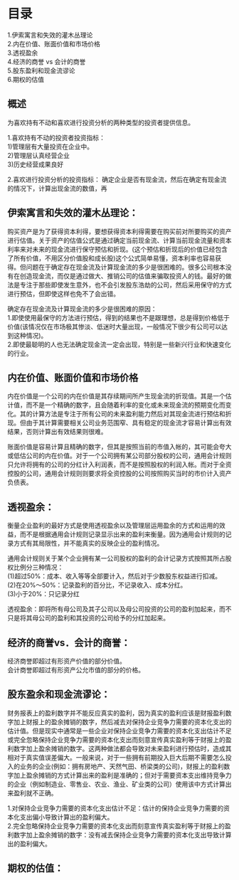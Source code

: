 # 目录
1.伊索寓言和失效的灌木丛理论    
2.内在价值、账面价值和市场价格    
3.透视盈余   
4.经济的商誉 vs 会计的商誉   
5.股东盈利和现金流谬论   
6.期权的估值    
## 概述
为喜欢持有不动和喜欢进行投资分析的两种类型的投资者提供信息。   

1.喜欢持有不动的投资者投资指标：         
1)管理层有大量投资在企业中。       
2)管理层认真经营企业   
3)历史经营成果良好     

2.喜欢进行投资分析的投资指标： 
  确定企业是否有现金流，然后在确定有现金流的情况下，计算出现金流的数值，再    

## 伊索寓言和失效的灌木丛理论：
购买资产是为了获得资本利得，要想获得资本利得需要在购买前对所要购买的资产进行估值。关于资产的估值公式是通过确定当前现金流、计算当前现金流量和资本利率来对未来的现金流进行保守预估和折现。(这个预估和折现后的价值已经包含了所有价值，不用区分价值股和成长股)这个公式简单易懂，资本利率也容易获得。但问题在于确定存在现金流及计算现金流的多少是很困难的。很多公司根本没有在创造现金流，而仅是通过做大、推销公司的估值来骗取投资人的钱。最好的做法是专注于那些即使发生意外，也不会引发股东浩劫的公司，然后采用保守的方式进行预估，但即使这样也免不了会出错。

确定存在现金流及计算现金流的多少是很困难的原因：   
1.即使使用最保守的方法进行预估，得到的结果也不是跟理想，总是得到价格低于价值(该情况仅在市场极其惨淡、低迷时大量出现，一般情况下很少有公司可以达到这种情况)。    
2.即使最聪明的人也无法确定现金流一定会出现，特别是一些新兴行业和快速变化的行业。   

## 内在价值、账面价值和市场价格
内在价值是一个公司的内在价值是其存续期间所产生现金流的折现值。其是一个估计值，而不是一个精确的数字，且会随着利率的变化或未来现金流的预期变化而变化。其的计算方法是专注于所有公司的未来盈利能力然后对其现金流进行预估和折现。但由于其计算需要相关公司业务范围窄、具有稳定的现金流才容易计算出有效结果，否则计算出有效结果则很难。    

账面价值是容易计算且精确的数字，但其是按照当前的市值入帐的，其可能会夸大或低估公司的内在价值。对于一个公司拥有某公司部分股权的公司，通用会计规则只允许将拥有的公司的分红计入利润表，而不是按照股权的利润入帐。而对于全资控股的公司，通用会计规则则要求将全资控股的公司按照购买当时的市价计入资产负债表。

## 透视盈余：      
衡量企业盈利的最好方式是使用透视盈余以及管理层运用盈余的方式和运用的效益，而不是根据通用会计规则记录显示出来的盈利来衡量。因为通用会计规则的记录方式有其局限性，并不能真实的反映企业的盈利情况。

通用会计规则关于某个企业拥有某一公司股权的盈利的会计记录方式按照其所占股权比例分三种情况：   
(1)超过50%：成本、收入等等全部要计入，然后对于少数股东权益进行扣减。   
(2)在20%～50%：记录盈利的百分比，不记录收入、成本分红。   
(3)小于20%：只记录分红   

透视盈余：即将所有母公司及其子公司以及母公司投资的公司的盈利加起来，而不只是将其母公司的盈利和其投资的公司给予的分红加起来。    

## 经济的商誉vs．会计的商誉：   
经济商誉即超过有形资产价值的部分价值。    
会计商誉即超过有形资产公允市值的部分的价格。

## 股东盈余和现金流谬论：   
财务报表上的盈利数字并不能反应真实的盈利，因为真实的盈利应该是财报盈利数字加上财报上的盈余摊销的数字，然后减去对保持企业竞争力需要的资本化支出的估计值。但是现实中通常是一些企业对保持企业竞争力需要的资本化支出估计不足或完全忽略保持企业竞争力需要的资本化支出而刻意宣传真实盈利等于财报上的盈利数字加上盈余摊销的数字。这两种做法都会导致对未来盈利进行预估时，造成其相对于真实值误差偏大。一般来说，对于一些拥有前期投入巨大后期不需要怎么投入的业务的企业(例如：拥有房地产、天然气田、桥梁类的公司)，财报上的盈利数字加上盈余摊销的方式计算出来的盈利是准确的；但对于需要资本支出维持竞争力的企业（例如制造业、零售业、农业、渔业、矿业类的公司）使用该中方式计算出来盈利就不正确。  

1.对保持企业竞争力需要的资本化支出估计不足：估计的保持企业竞争力需要的资本化支出偏小导致计算出的盈利偏大。  
2.完全忽略保持企业竞争力需要的资本化支出而刻意宣传真实盈利等于财报上的盈利数字加上盈余摊销的数字：没有减去保持企业竞争力需要的资本化支出导致计算出的盈利偏大。

## 期权的估值：
